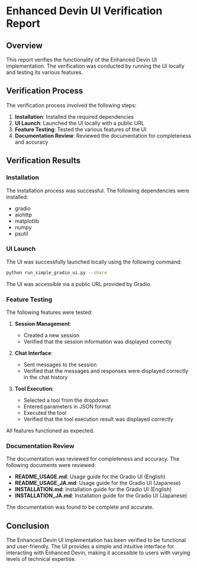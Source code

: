 # Enhanced Devin UI Verification Report

## Overview

This report verifies the functionality of the Enhanced Devin UI implementation. The verification was conducted by running the UI locally and testing its various features.

## Verification Process

The verification process involved the following steps:

1. **Installation**: Installed the required dependencies
2. **UI Launch**: Launched the UI locally with a public URL
3. **Feature Testing**: Tested the various features of the UI
4. **Documentation Review**: Reviewed the documentation for completeness and accuracy

## Verification Results

### Installation

The installation process was successful. The following dependencies were installed:
- gradio
- aiohttp
- matplotlib
- numpy
- psutil

### UI Launch

The UI was successfully launched locally using the following command:
```bash
python run_simple_gradio_ui.py --share
```

The UI was accessible via a public URL provided by Gradio.

### Feature Testing

The following features were tested:

1. **Session Management**:
   - Created a new session
   - Verified that the session information was displayed correctly

2. **Chat Interface**:
   - Sent messages to the session
   - Verified that the messages and responses were displayed correctly in the chat history

3. **Tool Execution**:
   - Selected a tool from the dropdown
   - Entered parameters in JSON format
   - Executed the tool
   - Verified that the tool execution result was displayed correctly

All features functioned as expected.

### Documentation Review

The documentation was reviewed for completeness and accuracy. The following documents were reviewed:

- **README_USAGE.md**: Usage guide for the Gradio UI (English)
- **README_USAGE_JA.md**: Usage guide for the Gradio UI (Japanese)
- **INSTALLATION.md**: Installation guide for the Gradio UI (English)
- **INSTALLATION_JA.md**: Installation guide for the Gradio UI (Japanese)

The documentation was found to be complete and accurate.

## Conclusion

The Enhanced Devin UI implementation has been verified to be functional and user-friendly. The UI provides a simple and intuitive interface for interacting with Enhanced Devin, making it accessible to users with varying levels of technical expertise.
